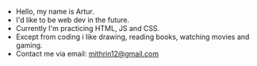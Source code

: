 - Hello, my name is Artur.
- I'd like to be web dev in the future. 
- Currently I'm practicing HTML, JS and CSS.
- Except from coding i like drawing, reading books, watching movies and gaming.
- Contact me via email: mithrin12@gmail.com
<!---
Mthrin/Mthrin is a ✨ special ✨ repository because its `README.md` (this file) appears on your GitHub profile.
You can click the Preview link to take a look at your changes.
--->
